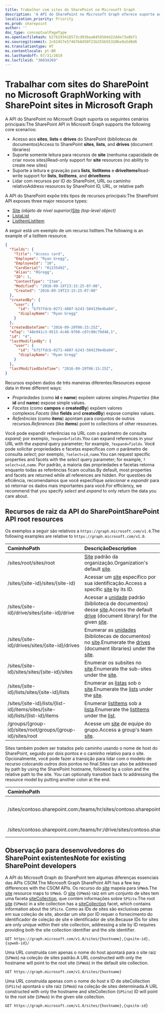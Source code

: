 ```yaml
---
title: Trabalhar com sites do SharePoint no Microsoft Graph
description: 'A API do SharePoint no Microsoft Graph oferece suporte aos seguintes cenários principais:'
localization_priority: Priority
ms.prod: sharepoint
author: ''
doc_type: conceptualPageType
ms.openlocfilehash: b276193418573cd93baa8459564d22dde73e8bf1
ms.sourcegitcommit: 2c62457e57467b8d50f21b255b553106a9a5d8d6
ms.translationtype: HT
ms.contentlocale: pt-BR
ms.lasthandoff: 07/31/2019
ms.locfileid: "36034269"
---
```

# <a name="working-with-sharepoint-sites-in-microsoft-graph"></a><span data-ttu-id="1bdad-103">Trabalhar com sites do SharePoint no Microsoft Graph</span><span class="sxs-lookup"><span data-stu-id="1bdad-103">Working with SharePoint sites in Microsoft Graph</span></span>

<span data-ttu-id="1bdad-104">A API do SharePoint no Microsoft Graph suporta os seguintes cenários principais:</span><span class="sxs-lookup"><span data-stu-id="1bdad-104">The SharePoint API in Microsoft Graph supports the following core scenarios:</span></span>

* <span data-ttu-id="1bdad-105">Acesso aos **sites**, **lists** e **drives** do SharePoint (bibliotecas de documentos)</span><span class="sxs-lookup"><span data-stu-id="1bdad-105">Access to SharePoint **sites**, **lists**, and **drives** (document libraries)</span></span>
* <span data-ttu-id="1bdad-106">Suporte somente leitura para recursos de **site** (nenhuma capacidade de criar novos sites)</span><span class="sxs-lookup"><span data-stu-id="1bdad-106">Read-only support for **site** resources (no ability to create new sites)</span></span>
* <span data-ttu-id="1bdad-107">Suporte a leitura e gravação para **lists**, **listItems** e **driveItems**</span><span class="sxs-lookup"><span data-stu-id="1bdad-107">Read-write support for **lists**, **listItems**, and **driveItems**</span></span>
* <span data-ttu-id="1bdad-108">Lidar com recursos por ID do SharePoint, URL ou caminho relativo</span><span class="sxs-lookup"><span data-stu-id="1bdad-108">Address resources by SharePoint ID, URL, or relative path</span></span>

<span data-ttu-id="1bdad-109">A API do SharePoint expõe três tipos de recursos principais:</span><span class="sxs-lookup"><span data-stu-id="1bdad-109">The SharePoint API exposes three major resource types:</span></span>

* <span data-ttu-id="1bdad-110">[Site](site.md) _(objeto de nível superior)_</span><span class="sxs-lookup"><span data-stu-id="1bdad-110">[Site](site.md) _(top-level object)_</span></span>
* [<span data-ttu-id="1bdad-111">Lista</span><span class="sxs-lookup"><span data-stu-id="1bdad-111">List</span></span>](list.md)
* [<span data-ttu-id="1bdad-112">ListItem</span><span class="sxs-lookup"><span data-stu-id="1bdad-112">ListItem</span></span>](listitem.md)

<span data-ttu-id="1bdad-113">A seguir está um exemplo de um recurso listItem.</span><span class="sxs-lookup"><span data-stu-id="1bdad-113">The following is an example of a listItem resource.</span></span>

```json
{
  "fields": {
    "Title": "Access card",
    "Employee": "Ryan Gregg",
    "EmployeeId": "10",
    "CardSerial": "01235492",
    "Alias": "RGregg",
    "ID": 1,
    "ContentType": "Item",
    "Modified": "2016-09-19T23:15:25-07:00",
    "Created": "2016-09-19T23:15:25-07:00"
  },
  "createdBy": {
    "user": {
      "id": "b757fdcb-0271-4807-b243-504139e4ba04",
      "displayName": "Ryan Gregg"
    }
  },
  "createdDateTime": "2016-09-20T06:15:25Z",
  "eTag": "48e941c3-9515-4c48-9760-c07c90c79d48,1",
  "id": "4",
  "lastModifiedBy": {
    "user": {
      "id": "b757fdcb-0271-4807-b243-504139e4ba04",
      "displayName": "Ryan Gregg"
    }
  },
  "lastModifiedDateTime": "2016-09-20T06:15:25Z",
}
```

<span data-ttu-id="1bdad-114">Recursos expõem dados de três maneiras diferentes:</span><span class="sxs-lookup"><span data-stu-id="1bdad-114">Resources expose data in three different ways:</span></span>

* <span data-ttu-id="1bdad-115">_Propriedades_ (como **id** e **name**) expõem valores simples.</span><span class="sxs-lookup"><span data-stu-id="1bdad-115">_Properties_ (like **id** and **name**) expose simple values.</span></span>
* <span data-ttu-id="1bdad-116">_Facetas_ (como **campos** e **createdBy**) expõem valores complexos.</span><span class="sxs-lookup"><span data-stu-id="1bdad-116">_Facets_ (like **fields** and **createdBy**) expose complex values.</span></span>
* <span data-ttu-id="1bdad-117">_Referências_ (como **itens**) apontam para conjuntos de outros recursos.</span><span class="sxs-lookup"><span data-stu-id="1bdad-117">_References_ (like **items**) point to collections of other resources.</span></span>

<span data-ttu-id="1bdad-118">Você pode expandir referências na URL com o parâmetro de consulta _expand_; por exemplo, `?expand=fields`.</span><span class="sxs-lookup"><span data-stu-id="1bdad-118">You can expand references in your URL with the _expand_ query parameter; for example, `?expand=fields`.</span></span>
<span data-ttu-id="1bdad-119">Você pode solicitar propriedades e facetas específicas com o parâmetro de consulta _select_; por exemplo, `?select=id,name`.</span><span class="sxs-lookup"><span data-stu-id="1bdad-119">You can request specific properties and facets with the _select_ query parameter; for example, `?select=id,name`.</span></span>
<span data-ttu-id="1bdad-120">Por padrão, a maioria das propriedades e facetas retorna enquanto todas as referências ficam ocultas.</span><span class="sxs-lookup"><span data-stu-id="1bdad-120">By default, most properties and facets are returned while all references are hidden.</span></span>
<span data-ttu-id="1bdad-121">Por questões de eficiência, recomendamos que você especifique _selecionar_ e _expandir_ para só retornar os dados mais importantes para você.</span><span class="sxs-lookup"><span data-stu-id="1bdad-121">For efficiency, we recommend that you specify _select_ and _expand_ to only return the data you care about.</span></span>

## <a name="sharepoint-api-root-resources"></a><span data-ttu-id="1bdad-122">Recursos de raiz da API do SharePoint</span><span class="sxs-lookup"><span data-stu-id="1bdad-122">SharePoint API root resources</span></span>

<span data-ttu-id="1bdad-123">Os exemplos a seguir são relativos a `https://graph.microsoft.com/v1.0`.</span><span class="sxs-lookup"><span data-stu-id="1bdad-123">The following examples are relative to `https://graph.microsoft.com/v1.0`.</span></span>

| <span data-ttu-id="1bdad-124">Caminho</span><span class="sxs-lookup"><span data-stu-id="1bdad-124">Path</span></span>                                   | <span data-ttu-id="1bdad-125">Descrição</span><span class="sxs-lookup"><span data-stu-id="1bdad-125">Description</span></span>
|:---------------------------------------|:------------------------------------
| <span data-ttu-id="1bdad-126">/sites/root</span><span class="sxs-lookup"><span data-stu-id="1bdad-126">/sites/root</span></span>                            | <span data-ttu-id="1bdad-127">[Site][] padrão da organização.</span><span class="sxs-lookup"><span data-stu-id="1bdad-127">Organization's default [site][].</span></span>
| <span data-ttu-id="1bdad-128">/sites/{site-id}</span><span class="sxs-lookup"><span data-stu-id="1bdad-128">/sites/{site-id}</span></span>                       | <span data-ttu-id="1bdad-129">Acessar um [site][] específico por sua identificação.</span><span class="sxs-lookup"><span data-stu-id="1bdad-129">Access a specific [site][] by its ID.</span></span>
| <span data-ttu-id="1bdad-130">/sites/{site-id}/drive</span><span class="sxs-lookup"><span data-stu-id="1bdad-130">/sites/{site-id}/drive</span></span>                 | <span data-ttu-id="1bdad-131">Acessar a [unidade](drive.md) padrão (biblioteca de documentos) desse [site][].</span><span class="sxs-lookup"><span data-stu-id="1bdad-131">Access the default [drive](drive.md) (document library) for the given [site][].</span></span>
| <span data-ttu-id="1bdad-132">/sites/{site-id}/drives</span><span class="sxs-lookup"><span data-stu-id="1bdad-132">/sites/{site-id}/drives</span></span>                | <span data-ttu-id="1bdad-133">Enumerar as [unidades](drive.md) (bibliotecas de documentos) no [site][].</span><span class="sxs-lookup"><span data-stu-id="1bdad-133">Enumerate the [drives](drive.md) (document libraries) under the [site][].</span></span>
| <span data-ttu-id="1bdad-134">/sites/{site-id}/sites</span><span class="sxs-lookup"><span data-stu-id="1bdad-134">/sites/{site-id}/sites</span></span>                 | <span data-ttu-id="1bdad-135">Enumerar os subsites no [site][].</span><span class="sxs-lookup"><span data-stu-id="1bdad-135">Enumerate the sub-sites under the [site][].</span></span>
| <span data-ttu-id="1bdad-136">/sites/{site-id}/lists</span><span class="sxs-lookup"><span data-stu-id="1bdad-136">/sites/{site-id}/lists</span></span>                 | <span data-ttu-id="1bdad-137">Enumerar as [listas](list.md) sob o [site](site.md).</span><span class="sxs-lookup"><span data-stu-id="1bdad-137">Enumerate the [lists](list.md) under the [site](site.md).</span></span>
| <span data-ttu-id="1bdad-138">/sites/{site-id}/lists/{list-id}/items</span><span class="sxs-lookup"><span data-stu-id="1bdad-138">/sites/{site-id}/lists/{list-id}/items</span></span> | <span data-ttu-id="1bdad-139">Enumerar [listItems](listitem.md) sob a [lista](list.md).</span><span class="sxs-lookup"><span data-stu-id="1bdad-139">Enumerate the [listItems](listitem.md) under the [list](list.md).</span></span>
| <span data-ttu-id="1bdad-140">/groups/{group-id}/sites/root</span><span class="sxs-lookup"><span data-stu-id="1bdad-140">/groups/{group-id}/sites/root</span></span>          | <span data-ttu-id="1bdad-141">Acesse um [site][] de equipe do grupo.</span><span class="sxs-lookup"><span data-stu-id="1bdad-141">Access a group's team [site][].</span></span>

<span data-ttu-id="1bdad-p102">Sites também podem ser tratados pelo caminho usando o nome de host do SharePoint, seguido por dois pontos e o caminho relativo para o site. Opcionalmente, você pode fazer a transição para lidar com o modelo de recurso colocando outros dois pontos no final.</span><span class="sxs-lookup"><span data-stu-id="1bdad-p102">Sites can also be addressed by path by using the SharePoint hostname, followed by a colon and the relative path to the site. You can optionally transition back to addressing the resource model by putting another colon at the end.</span></span>

| <span data-ttu-id="1bdad-144">Caminho</span><span class="sxs-lookup"><span data-stu-id="1bdad-144">Path</span></span>                                           | <span data-ttu-id="1bdad-145">Descrição</span><span class="sxs-lookup"><span data-stu-id="1bdad-145">Description</span></span>
|:-----------------------------------------------|:-----------------------------------
| <span data-ttu-id="1bdad-146">/sites/contoso.sharepoint.com:/teams/hr</span><span class="sxs-lookup"><span data-stu-id="1bdad-146">/sites/contoso.sharepoint.com:/teams/hr</span></span>        | <span data-ttu-id="1bdad-147">O site associado comhttps://contoso.sharepoint.com/teams/hr</span><span class="sxs-lookup"><span data-stu-id="1bdad-147">The site associated with https://contoso.sharepoint.com/teams/hr</span></span>
| <span data-ttu-id="1bdad-148">/sites/contoso.sharepoint.com:/teams/hr:/drive</span><span class="sxs-lookup"><span data-stu-id="1bdad-148">/sites/contoso.sharepoint.com:/teams/hr:/drive</span></span> | <span data-ttu-id="1bdad-149">Acessar a [unidade](drive.md) padrão desse.</span><span class="sxs-lookup"><span data-stu-id="1bdad-149">Access the default [drive](drive.md) for this site.</span></span>

## <a name="note-for-existing-sharepoint-developers"></a><span data-ttu-id="1bdad-150">Observação para desenvolvedores do SharePoint existentes</span><span class="sxs-lookup"><span data-stu-id="1bdad-150">Note for existing SharePoint developers</span></span>

<span data-ttu-id="1bdad-151">A API do Microsoft Graph do SharePoint tem algumas diferenças essenciais das APIs CSOM.</span><span class="sxs-lookup"><span data-stu-id="1bdad-151">The Microsoft Graph SharePoint API has a few key differences with the CSOM APIs.</span></span>
<span data-ttu-id="1bdad-152">Os recurso do [site][] mapeia para `SPWeb`.</span><span class="sxs-lookup"><span data-stu-id="1bdad-152">The [site][] resource maps to `SPWeb`.</span></span>
<span data-ttu-id="1bdad-153">O [site][] (`SPWeb`) raiz em um conjunto de sites tem uma faceta [siteCollection](sitecollection.md), que contém informações sobre `SPSite`.</span><span class="sxs-lookup"><span data-stu-id="1bdad-153">The root [site][] (`SPWeb`) in a site collection has a [siteCollection](sitecollection.md) facet, which contains information about the `SPSite`.</span></span>
<span data-ttu-id="1bdad-154">Como as IDs de sites são exclusivas penas em sua coleção de site, abordar um site por ID requer o fornecimento do identificador de coleção de site e identificador de site.</span><span class="sxs-lookup"><span data-stu-id="1bdad-154">Because IDs for sites are only unique within their site collection, addressing a site by ID requires providing both the site collection identifier and the site identifier.</span></span>

```http
GET https://graph.microsoft.com/v1.0/sites/{hostname},{spsite-id},{spweb-id}/
```
<span data-ttu-id="1bdad-155">Uma URL construída com apenas o nome do host apontará para o site raiz (`SPWeb`) na coleção de sites padrão.</span><span class="sxs-lookup"><span data-stu-id="1bdad-155">A URL constructed with only the hostname will point to the root site (`SPWeb`) in the default site collection.</span></span>

```http
GET https://graph.microsoft.com/v1.0/sites/{hostname}
```

<span data-ttu-id="1bdad-156">Uma URL construída apenas com o nome do host e ID de siteCollection (`SPSite`) apontará o site raiz (`SPWeb`) na coleção de sites determinada.</span><span class="sxs-lookup"><span data-stu-id="1bdad-156">A URL constructed with only the hostname and siteCollection (`SPSite`) ID will point to the root site (`SPWeb`) in the given site collection.</span></span>

```http
GET https://graph.microsoft.com/v1.0/sites/{hostname},{spsite-id}
```

[site]: site.md
[list]: list.md
[drive]: drive.md
[siteCollection]: sitecollection.md

<!-- {
  "type": "#page.annotation",
  "description": "Getting started programming with the SharePoint API",
  "keywords": "getting started sharepoint rest api programming C# ios android rest http",
  "section": "documentation",
  "tocPath": "Getting Started",
  "tocIndex": -100
} -->
